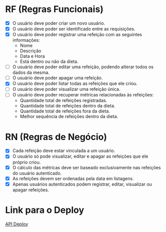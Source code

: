 # RF (Regras Funcionais)

- [x] O usuário deve poder criar um novo usuário.
- [x] O usuário deve poder ser identificado entre as requisições.
- [x] O usuário deve poder registrar uma refeição com as seguintes informações:
  - Nome
  - Descrição
  - Data e Hora
  - Está dentro ou não da dieta.
- [ ] O usuário deve poder editar uma refeição, podendo alterar todos os dados da mesma.
- [ ] O usuário deve poder apagar uma refeição.
- [x] O usuário deve poder listar todas as refeições que ele criou.
- [ ] O usuário deve poder visualizar uma refeição única.
- [ ] O usuário deve poder recuperar métricas relacionadas às refeições:
  - Quantidade total de refeições registradas.
  - Quantidade total de refeições dentro da dieta.
  - Quantidade total de refeições fora da dieta.
  - Melhor sequência de refeições dentro da dieta.

# RN (Regras de Negócio)

- [x] Cada refeição deve estar vinculada a um usuário.
- [x] O usuário só pode visualizar, editar e apagar as refeições que ele próprio criou.
- [x] O cálculo das métricas deve ser baseado exclusivamente nas refeições do usuário autenticado.
- [x] As refeições devem ser ordenadas pela data em listagens.
- [x] Apenas usuários autenticados podem registrar, editar, visualizar ou apagar refeições.

# Link para o Deploy

[API Deploy](#) 
